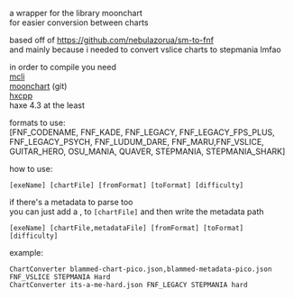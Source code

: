 a wrapper for the library moonchart  
for easier conversion between charts

based off of https://github.com/nebulazorua/sm-to-fnf  
and mainly because i needed to convert vslice charts to stepmania lmfao

in order to compile you need  
[mcli](https://lib.haxe.org/p/mcli/)  
[moonchart](https://github.com/MaybeMaru/moonchart) (git)  
[hxcpp](https://lib.haxe.org/p/hxcpp/)  
haxe 4.3 at the least  

formats to use:  
[FNF_CODENAME, FNF_KADE, FNF_LEGACY, FNF_LEGACY_FPS_PLUS, FNF_LEGACY_PSYCH, FNF_LUDUM_DARE, FNF_MARU,FNF_VSLICE, GUITAR_HERO, OSU_MANIA, QUAVER, STEPMANIA, STEPMANIA_SHARK]

how to use:  
```batch
[exeName] [chartFile] [fromFormat] [toFormat] [difficulty]
```

if there's a metadata to parse too   
you can just add a , to `[chartFile]` and then write the metadata path

```batch
[exeName] [chartFile,metadataFile] [fromFormat] [toFormat] [difficulty]
```

example:  
```batch
ChartConverter blammed-chart-pico.json,blammed-metadata-pico.json FNF_VSLICE STEPMANIA Hard
ChartConverter its-a-me-hard.json FNF_LEGACY STEPMANIA hard
```
